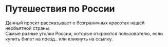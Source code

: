 # **Путешествия по России**  
Данный проект рассказывает о безграничных красотах нашей необъятной страны.  
Самые разные уголки России, которые откроются пользователю, если купить билет на поезд.. или кликнуть на ссылку.  